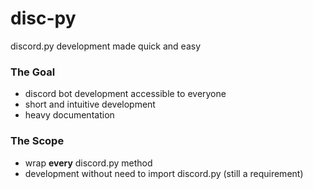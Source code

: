 # disc-py
discord.py development made quick and easy

### The Goal
* discord bot development accessible to everyone
* short and intuitive development
* heavy documentation

### The Scope
* wrap **every** discord.py method
* development without need to import discord.py (still a requirement)
